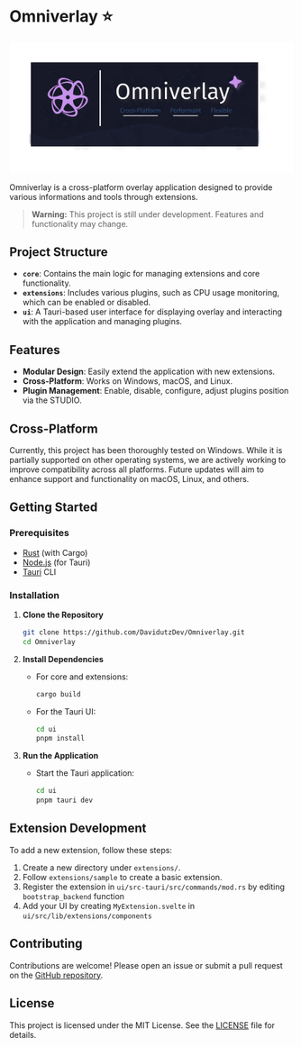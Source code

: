 # Omniverlay ⭐

![Omniverlay Banner](ui/static/app-banner.png)

Omniverlay is a cross-platform overlay application designed to provide various informations and tools through extensions.

> **Warning:** This project is still under development. Features and functionality may change.

## Project Structure

- **`core`**: Contains the main logic for managing extensions and core functionality.
- **`extensions`**: Includes various plugins, such as CPU usage monitoring, which can be enabled or disabled.
- **`ui`**: A Tauri-based user interface for displaying overlay and interacting with the application and managing plugins.

## Features

- **Modular Design**: Easily extend the application with new extensions.
- **Cross-Platform**: Works on Windows, macOS, and Linux.
- **Plugin Management**: Enable, disable, configure, adjust plugins position via the STUDIO.

## Cross-Platform

Currently, this project has been thoroughly tested on Windows. While it is partially supported on other operating systems, we are actively working to improve compatibility across all platforms. Future updates will aim to enhance support and functionality on macOS, Linux, and others.

## Getting Started

### Prerequisites

- [Rust](https://www.rust-lang.org/) (with Cargo)
- [Node.js](https://nodejs.org/) (for Tauri)
- [Tauri](https://tauri.studio/docs/getting-started/intro) CLI

### Installation

1. **Clone the Repository**

    ```sh
    git clone https://github.com/DavidutzDev/Omniverlay.git
    cd Omniverlay
    ```

2. **Install Dependencies**

    - For core and extensions:

        ```sh
        cargo build
        ```

    - For the Tauri UI:

        ```sh
        cd ui
        pnpm install
        ```

3. **Run the Application**

    - Start the Tauri application:

        ```sh
        cd ui
        pnpm tauri dev
        ```

## Extension Development

To add a new extension, follow these steps:

1. Create a new directory under `extensions/`.
2. Follow `extensions/sample` to create a basic extension.
3. Register the extension in `ui/src-tauri/src/commands/mod.rs` by editing `bootstrap_backend` function
4. Add your UI by creating `MyExtension.svelte` in `ui/src/lib/extensions/components`

## Contributing

Contributions are welcome! Please open an issue or submit a pull request on the [GitHub repository](https://www.github.com/DavidutzDev/Omniverlay).

## License

This project is licensed under the MIT License. See the [LICENSE](LICENSE.md) file for details.
